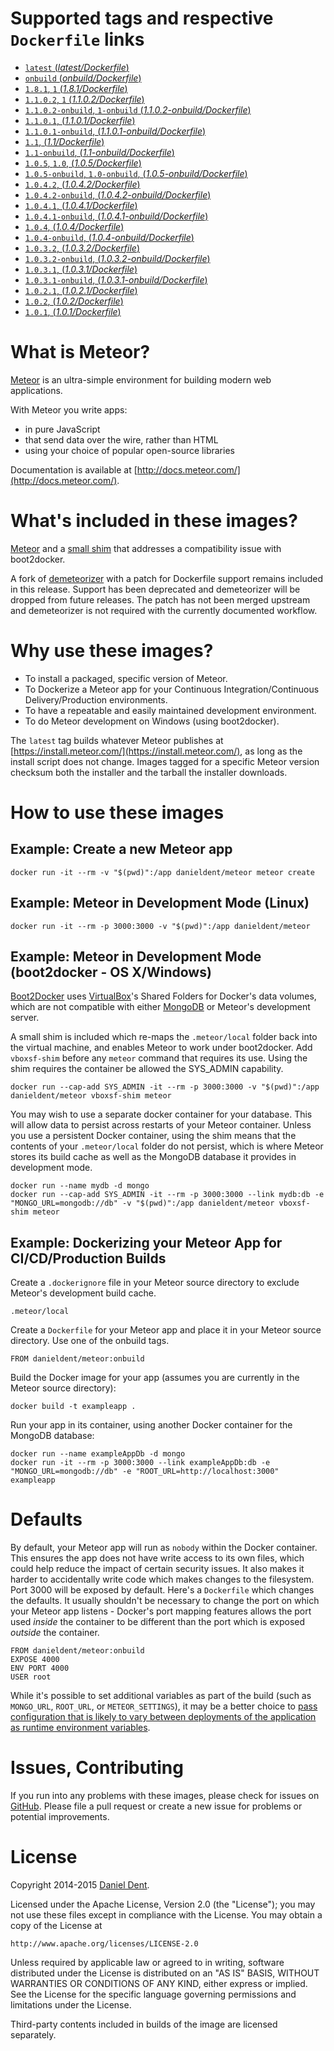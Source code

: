 # Supported tags and respective `Dockerfile` links

-   [`latest` (_latest/Dockerfile_)](https://github.com/DanielDent/docker-meteor/blob/master/latest/Dockerfile)
-   [`onbuild` (_onbuild/Dockerfile_)](https://github.com/DanielDent/docker-meteor/blob/master/onbuild/Dockerfile)
-   [`1.8.1`, `1` (_1.8.1/Dockerfile_)](https://github.com/DanielDent/docker-meteor/blob/master/1.8.1/Dockerfile)
-   [`1.1.0.2`, `1` (_1.1.0.2/Dockerfile_)](https://github.com/DanielDent/docker-meteor/blob/master/1.1.0.2/Dockerfile)
-   [`1.1.0.2-onbuild`, `1-onbuild` (_1.1.0.2-onbuild/Dockerfile_)](https://github.com/DanielDent/docker-meteor/blob/master/1.1.0.2-onbuild/Dockerfile)
-   [`1.1.0.1`, (_1.1.0.1/Dockerfile_)](https://github.com/DanielDent/docker-meteor/blob/master/1.1.0.1/Dockerfile)
-   [`1.1.0.1-onbuild`, (_1.1.0.1-onbuild/Dockerfile_)](https://github.com/DanielDent/docker-meteor/blob/master/1.1.0.1-onbuild/Dockerfile)
-   [`1.1`, (_1.1/Dockerfile_)](https://github.com/DanielDent/docker-meteor/blob/master/1.1/Dockerfile)
-   [`1.1-onbuild`, (_1.1-onbuild/Dockerfile_)](https://github.com/DanielDent/docker-meteor/blob/master/1.1-onbuild/Dockerfile)
-   [`1.0.5`, `1.0`, (_1.0.5/Dockerfile_)](https://github.com/DanielDent/docker-meteor/blob/master/1.0.5/Dockerfile)
-   [`1.0.5-onbuild`, `1.0-onbuild`, (_1.0.5-onbuild/Dockerfile_)](https://github.com/DanielDent/docker-meteor/blob/master/1.0.5-onbuild/Dockerfile)
-   [`1.0.4.2`, (_1.0.4.2/Dockerfile_)](https://github.com/DanielDent/docker-meteor/blob/master/1.0.4.2/Dockerfile)
-   [`1.0.4.2-onbuild`, (_1.0.4.2-onbuild/Dockerfile_)](https://github.com/DanielDent/docker-meteor/blob/master/1.0.4.2-onbuild/Dockerfile)
-   [`1.0.4.1`, (_1.0.4.1/Dockerfile_)](https://github.com/DanielDent/docker-meteor/blob/master/1.0.4.1/Dockerfile)
-   [`1.0.4.1-onbuild`, (_1.0.4.1-onbuild/Dockerfile_)](https://github.com/DanielDent/docker-meteor/blob/master/1.0.4.1-onbuild/Dockerfile)
-   [`1.0.4`, (_1.0.4/Dockerfile_)](https://github.com/DanielDent/docker-meteor/blob/master/1.0.4/Dockerfile)
-   [`1.0.4-onbuild`, (_1.0.4-onbuild/Dockerfile_)](https://github.com/DanielDent/docker-meteor/blob/master/1.0.4-onbuild/Dockerfile)
-   [`1.0.3.2`, (_1.0.3.2/Dockerfile_)](https://github.com/DanielDent/docker-meteor/blob/master/1.0.3.2/Dockerfile)
-   [`1.0.3.2-onbuild`, (_1.0.3.2-onbuild/Dockerfile_)](https://github.com/DanielDent/docker-meteor/blob/master/1.0.3.2-onbuild/Dockerfile)
-   [`1.0.3.1`, (_1.0.3.1/Dockerfile_)](https://github.com/DanielDent/docker-meteor/blob/master/1.0.3.1/Dockerfile)
-   [`1.0.3.1-onbuild`, (_1.0.3.1-onbuild/Dockerfile_)](https://github.com/DanielDent/docker-meteor/blob/master/1.0.3.1-onbuild/Dockerfile)
-   [`1.0.2.1`, (_1.0.2.1/Dockerfile_)](https://github.com/DanielDent/docker-meteor/blob/master/1.0.2.1/Dockerfile)
-   [`1.0.2`, (_1.0.2/Dockerfile_)](https://github.com/DanielDent/docker-meteor/blob/master/1.0.2/Dockerfile)
-   [`1.0.1`, (_1.0.1/Dockerfile_)](https://github.com/DanielDent/docker-meteor/blob/master/1.0.1/Dockerfile)

# What is Meteor?

[Meteor](https://www.meteor.com/) is an ultra-simple environment for building modern web applications.

With Meteor you write apps:

-   in pure JavaScript
-   that send data over the wire, rather than HTML
-   using your choice of popular open-source libraries

Documentation is available at [http://docs.meteor.com/](http://docs.meteor.com/).

# What's included in these images?

[Meteor](https://www.meteor.com/) and a [small shim](https://github.com/DanielDent/docker-meteor/blob/master/latest/vboxsf-shim.sh) that
addresses a compatibility issue with boot2docker.

A fork of [demeteorizer](https://github.com/DanielDent/demeteorizer) with a patch for Dockerfile support remains
included in this release. Support has been deprecated and demeteorizer will be dropped from future releases.
The patch has not been merged upstream and demeteorizer is not required with the currently documented workflow.

# Why use these images?

-   To install a packaged, specific version of Meteor.
-   To Dockerize a Meteor app for your Continuous Integration/Continuous Delivery/Production environments.
-   To have a repeatable and easily maintained development environment.
-   To do Meteor development on Windows (using boot2docker).

The `latest` tag builds whatever Meteor publishes at [https://install.meteor.com/](https://install.meteor.com/), as long
as the install script does not change. Images tagged for a specific Meteor version checksum both the installer and the
tarball the installer downloads.

# How to use these images

## Example: Create a new Meteor app

    docker run -it --rm -v "$(pwd)":/app danieldent/meteor meteor create

## Example: Meteor in Development Mode (Linux)

    docker run -it --rm -p 3000:3000 -v "$(pwd)":/app danieldent/meteor

## Example: Meteor in Development Mode (boot2docker - OS X/Windows)

[Boot2Docker](http://boot2docker.io/) uses [VirtualBox](https://www.virtualbox.org/)'s Shared Folders for Docker's data
volumes, which are not compatible with either [MongoDB](http://www.mongodb.org/) or Meteor's development server.

A small shim is included which re-maps the `.meteor/local` folder back into the virtual machine, and
enables Meteor to work under boot2docker. Add `vboxsf-shim` before any `meteor` command that requires its use.
Using the shim requires the container be allowed the SYS_ADMIN capability.

    docker run --cap-add SYS_ADMIN -it --rm -p 3000:3000 -v "$(pwd)":/app danieldent/meteor vboxsf-shim meteor

You may wish to use a separate docker container for your database. This will allow data to persist across restarts of
your Meteor container. Unless you use a persistent Docker container, using the shim means that the contents of your
`.meteor/local` folder do not persist, which is where Meteor stores its build cache as well as the MongoDB database it
provides in development mode.

    docker run --name mydb -d mongo
    docker run --cap-add SYS_ADMIN -it --rm -p 3000:3000 --link mydb:db -e "MONGO_URL=mongodb://db" -v "$(pwd)":/app danieldent/meteor vboxsf-shim meteor

## Example: Dockerizing your Meteor App for CI/CD/Production Builds

Create a `.dockerignore` file in your Meteor source directory to exclude Meteor's development build cache.

    .meteor/local

Create a `Dockerfile` for your Meteor app and place it in your Meteor source directory. Use one of the onbuild tags.

    FROM danieldent/meteor:onbuild

Build the Docker image for your app (assumes you are currently in the Meteor source directory):

    docker build -t exampleapp .

Run your app in its container, using another Docker container for the MongoDB database:

    docker run --name exampleAppDb -d mongo
    docker run -it --rm -p 3000:3000 --link exampleAppDb:db -e "MONGO_URL=mongodb://db" -e "ROOT_URL=http://localhost:3000" exampleapp

# Defaults

By default, your Meteor app will run as `nobody` within the Docker container. This ensures the app does not have
write access to its own files, which could help reduce the impact of certain security issues. It also makes it harder to
accidentally write code which makes changes to the filesystem. Port 3000 will be exposed by default. Here's a
`Dockerfile` which changes the defaults. It usually shouldn't be necessary to change the port on which your Meteor app
listens - Docker's port mapping features allows the port used _inside_ the container to be different than the port
which is exposed _outside_ the container.

    FROM danieldent/meteor:onbuild
    EXPOSE 4000
    ENV PORT 4000
    USER root

While it's possible to set additional variables as part of the build (such as `MONGO_URL`, `ROOT_URL`, or
`METEOR_SETTINGS`), it may be a better choice to [pass configuration that is likely to vary between deployments of the
application as runtime environment variables](http://12factor.net/config).

# Issues, Contributing

If you run into any problems with these images, please check for issues on [GitHub](https://github.com/DanielDent/docker-meteor/issues).
Please file a pull request or create a new issue for problems or potential improvements.

# License

Copyright 2014-2015 [Daniel Dent](https://www.danieldent.com/).

Licensed under the Apache License, Version 2.0 (the "License");
you may not use these files except in compliance with the License.
You may obtain a copy of the License at

    http://www.apache.org/licenses/LICENSE-2.0

Unless required by applicable law or agreed to in writing, software
distributed under the License is distributed on an "AS IS" BASIS,
WITHOUT WARRANTIES OR CONDITIONS OF ANY KIND, either express or implied.
See the License for the specific language governing permissions and
limitations under the License.

Third-party contents included in builds of the image are licensed separately.
